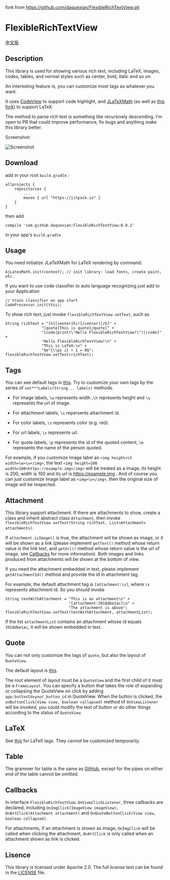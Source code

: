 
fork from https://github.com/daquexian/FlexibleRichTextView.git 


# FlexibleRichTextView

[中文版](README.zh-cn.md)

## Description
This library is used for showing various rich text, including LaTeX, images, codes, tables, and normal styles such as center, bold, italic and so on.

An interesting feature is, you can customize most tags as whatever you want.

It uses [CodeView](https://github.com/Softwee/codeview-android) to support code highlight, and [JLaTeXMath](https://github.com/mksmbrtsh/jlatexmath-android) (as well as [this fork](https://github.com/sixgodIT/JLaTexMath-andriod)) to support LaTeX.

The method to parse rich text is something like recursively descending. I'm open to PR that could improve performance, fix bugs and anything make this library better.

Screenshot:

![Screenshot](screencap.png)

## Download

add in your root `build.gradle` :
````
allprojects {
    repositories {
        ...
        maven { url "https://jitpack.io" }
    }
}
````


then add
````
compile 'com.github.daquexian:FlexibleRichTextView:0.8.2'
````
in your app's `build.gradle`

## Usage

You need initialize JLaTeXMath for LaTeX rendering by command:
```
AjLatexMath.init(context); // init library: load fonts, create paint, etc.
```

If you want to use code classifier to auto language recognizing just add to your Application
```
// train classifier on app start
CodeProcessor.init(this);
```

To show rich text, just invoke `flexibleRichTextView.setText`, such as
```
String richText = "[h][center]hi![/center][/h]" +
                "[quote]This is quote[/quote]" +
                "[code]print(\"Hello FlexibleRichTextView!\")[/code]" +
                "Hello FlexibleRichTextView!\n" +
                "This is LaTeX:\n" +
                "$e^{\\pi i} + 1 = 0$";
flexibleRichTextView.setText(richText);
```

## Tags

You can see default tags in [this](https://github.com/daquexian/FlexibleRichTextView/blob/master/library/src/main/java/com/daquexian/flexiblerichtextview/Tokenizer.java#L711). Try to customize your own tags by the series of  `set***Labels(String... labels)` methods.

* For image labels, `\w` represents width ,`\h` represents height and `\u` represents the url of image.

* For attachment labels, `\s` repersents attachment id.

* For color labels, `\s` represents color (e.g. red).

* For url labels, `\s` represents url.

* For quote labels, `\p` represents the id of the quoted content, `\m` represents the name of the person quoted.

For example, if you customize image label as `<img height=\h width=\w>\u</img>`, the text `<img height=200 width=100>https://example.img</img>` will be treated as a image, its height is 200, width is 100 and its url is https://example.img . And of course you can just customize image label as `<img>\u</img>`, then the original size of image will be respected.

## Attachment

This library support attachment. If there are attachments to show, create a class and inherit abstract class `Attachment`, then invoke `flexibleRichTextView.setText(String richText, List<Attachment> attachments)`.


If `attachment.isImage()` is true, the attachment will be shown as image, or it will be shown as a link (please implement `getText()` method whose return value is the link text, and `getUrl()` method whose return value is the url of image, see [Callbacks](#callbacks) for more information). Both images and links produced from attachments will be shown at the bottom of view.

If you need the attachment embedded in text, please implement `getAttachmentId()` method and provide the id in attachment tag.

For example, the default attachment tag is `[attachment:\s]`, where `\s` represents attachment id. So you should invoke
```
String textWithAttachment = "This is an attachment\n" +
                            "[attachment:3918dbe1ac]\n" +
                            "The attachment is above";
flexibleRichTextView.setText(textWithAttachment, attachmentList);
```

If the list `attachmentList` contains an attachment whose id equals `3918dbe1ac`, it will be shown embedded in text.

## Quote

You can not only customize the tags of `quote`, but also the layout of `QuoteView`.

The default layout is [this](https://github.com/daquexian/FlexibleRichTextView/blob/master/library/src/main/res/layout/default_quote_view.xml).

The root element of layout must be a `QuoteView` and the first child of it must be a `FrameLayout`. You can specify a button that takes the role of expanding or collapsing the QuoteView on click by adding `app:buttonId=your_button_id` in QuoteView. When the button is clicked, the `onButtonClick(View view, boolean collapsed)` method of `OnViewListener` will be invoked, you could modify the text of button or do other things according to the status of `QuoteView`.

## LaTeX
See [this](https://github.com/daquexian/FlexibleRichTextView/blob/master/library/src/main/java/com/daquexian/flexiblerichtextview/Tokenizer.java#L339) for LaTeX tags. They cannot be customized temporarily.

## Table
The grammer for table is the same as [GitHub](https://help.github.com/articles/organizing-information-with-tables/), except for the pipes on either end of the table cannot be omitted.

## Callbacks
In interface `FlexibleRichTextView.OnViewClickListener`, three callbacks are declared, including `OnImgClick(ImageView imageView)`, `OnAttClick(Attachment attachment)` and `OnQuoteButtonClick(View view, boolean collapsed)`.

For attachments, if an attachment is shown as image, `OnImgClick` will be called when clicking the attachment, `OnAttClick` is only called when an attachment shown as link is clicked.

## Lisence
This library is licensed under Apache 2.0. The full license text can be found in the [LICENSE](https://github.com/daquexian/FlexibleRichTextView/blob/master/LICENSE) file.
